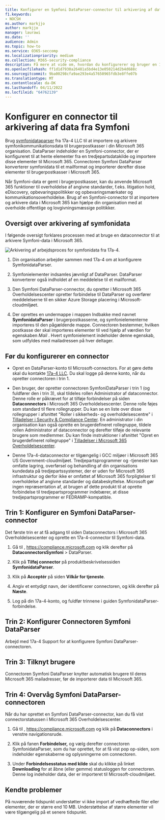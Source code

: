 ```yaml
---
title: Konfigurer en Symfoni DataParser-connector til arkivering af data i Microsoft 365
f1.keywords:
- NOCSH
ms.author: markjjo
author: markjjo
manager: laurawi
ms.date: ''
audience: Admin
ms.topic: how-to
ms.service: O365-seccomp
ms.localizationpriority: medium
ms.collection: M365-security-compliance
description: Få mere at vide om, hvordan du konfigurerer og bruger en 17a-4 Symfoni DataParser-connector til at importere og arkivere symfonidata i Microsoft 365.
ms.openlocfilehash: ff1d1d7930a26481a5bd4e13e050214d2b4d688c
ms.sourcegitcommit: 9ba00298cfa9ae293e4a57650965fdb3e8ffe07b
ms.translationtype: MT
ms.contentlocale: da-DK
ms.lasthandoff: 04/11/2022
ms.locfileid: "64762139"
---
```

# <a name="set-up-a-connector-to-archive-data-from-symphony"></a>Konfigurer en connector til arkivering af data fra Symfoni

Brug [symfonidataparser](https://www.17a-4.com/Symphony-dataparser/) fra 17a-4 LLC til at importere og arkivere symfonikommunikationsdata til brugerpostkasser i din Microsoft 365 organisation. DataParser indeholder en Symfoni-connector, der er konfigureret til at hente elementer fra en tredjepartsdatakilde og importere disse elementer til Microsoft 365. Connectoren Symfoni DataParser konverterer symfonidata til et mailformat og importerer derefter disse elementer til brugerpostkasser i Microsoft 365.

Når Symfoni-data er gemt i brugerpostkasser, kan du anvende Microsoft 365 funktioner til overholdelse af angivne standarder, f.eks. litigation hold, eDiscovery, opbevaringspolitikker og opbevaringsmærkater og kommunikationsoverholdelse. Brug af en Symfoni-connector til at importere og arkivere data i Microsoft 365 kan hjælpe din organisation med at overholde offentlige og lovgivningsmæssige politikker.

## <a name="overview-of-archiving-symphony-data"></a>Oversigt over arkivering af symfonidata

I følgende oversigt forklares processen med at bruge en dataconnector til at arkivere Symfoni-data i Microsoft 365.

![Arkivering af arbejdsproces for symfonidata fra 17a-4.](../media/SymphonyDataParserConnectorWorkflow.png)

1. Din organisation arbejder sammen med 17a-4 om at konfigurere SymfonidataParser.

2. Symfonielementer indsamles jævnligt af DataParser. DataParser konverterer også indholdet af en meddelelse til et mailformat.

3. Den Symfoni DataParser-connector, du opretter i Microsoft 365 Overholdelsescenter opretter forbindelse til DataParser og overfører meddelelserne til en sikker Azure Storage placering i Microsoft-cloudmiljøet.

4. Der oprettes en undermappe i mappen Indbakke med navnet **SymfonidataParser** i brugerpostkasserne, og symfonielementerne importeres til den pågældende mappe. Connectoren bestemmer, hvilken postkasse der skal importeres elementer til ved hjælp af værdien for egenskaben *Mail* . Hvert symfonielement indeholder denne egenskab, som udfyldes med mailadressen på hver deltager.

## <a name="before-you-set-up-a-connector"></a>Før du konfigurerer en connector

- Opret en DataParser-konto til Microsoft-connectors. For at gøre dette skal du kontakte [17a-4 LLC](https://www.17a-4.com/contact/). Du skal logge på denne konto, når du opretter connectoren i trin 1.

- Den bruger, der opretter connectoren SymfoniDataParser i trin 1 (og fuldfører den i trin 3), skal tildeles rollen Administrator af dataconnector. Denne rolle er påkrævet for at tilføje forbindelser på siden **Dataconnectors** i Microsoft 365 Overholdelsescenter. Denne rolle føjes som standard til flere rollegrupper. Du kan se en liste over disse rollegrupper i afsnittet "Roller i sikkerheds- og overholdelsescentre" i [Tilladelser i Security & Compliance Center](../security/office-365-security/permissions-in-the-security-and-compliance-center.md#roles-in-the-security--compliance-center). En administrator i din organisation kan også oprette en brugerdefineret rollegruppe, tildele rollen Administrator af dataconnector og derefter tilføje de relevante brugere som medlemmer. Du kan finde instruktioner i afsnittet "Opret en brugerdefineret rollegruppe" i [Tilladelser i Microsoft 365 Overholdelsescenter](microsoft-365-compliance-center-permissions.md#create-a-custom-role-group).

- Denne 17a-4-dataconnector er tilgængelig i GCC miljøer i Microsoft 365 US Government-cloudmiljøet. Tredjepartsprogrammer og -tjenester kan omfatte lagring, overførsel og behandling af din organisations kundedata på tredjepartssystemer, der er uden for Microsoft 365 infrastruktur og derfor ikke er omfattet af Microsoft 365 forpligtelser til overholdelse af angivne standarder og databeskyttelse. Microsoft gør ingen repræsentation af, at brugen af dette produkt til at oprette forbindelse til tredjepartsprogrammer indebærer, at disse tredjepartsprogrammer er FEDRAMP-kompatible.

## <a name="step-1-set-up-a-symphony-dataparser-connector"></a>Trin 1: Konfigurer en Symfoni DataParser-connector

Det første trin er at få adgang til siden Dataconnectors i Microsoft 365 Overholdelsescenter og oprette en 17a-4-connector til Symfoni-data.

1. Gå til , <https://compliance.microsoft.com> og klik derefter på **DataconnectorsSymfoni** >  DataParser.

2. Klik på **Tilføj connector** på produktbeskrivelsessiden **SymfonidataParser**.

3. Klik på **Acceptér** på siden **Vilkår for tjeneste**.

4. Angiv et entydigt navn, der identificerer connectoren, og klik derefter på **Næste**.

5. Log på din 17a-4-konto, og fuldfør trinnene i guiden SymfonidataParser-forbindelse.

## <a name="step-2-configure-the-symphony-dataparser-connector"></a>Trin 2: Konfigurer Connectoren Symfoni DataParser

Arbejd med 17a-4 Support for at konfigurere Symfoni DataParser-connectoren.

## <a name="step-3-map-users"></a>Trin 3: Tilknyt brugere

Connectoren Symfoni DataParser knytter automatisk brugere til deres Microsoft 365 mailadresser, før de importerer data til Microsoft 365.

## <a name="step-4-monitor-the-symphony-dataparser-connector"></a>Trin 4: Overvåg Symfoni DataParser-connectoren

Når du har oprettet en Symfoni DataParser-connector, kan du få vist connectorstatussen i Microsoft 365 Overholdelsescenter.

1. Gå til , <https://compliance.microsoft.com> og klik på **Dataconnectors** i venstre navigationsrude.

2. Klik på fanen **Forbindelser,** og vælg derefter connectoren SymfonidataParser, som du har oprettet, for at få vist pop op-siden, som indeholder egenskaberne og oplysningerne om connectoren.

3. Under **Forbindelsesstatus med kilde** skal du klikke på linket **Downloadlog** for at åbne (eller gemme) statusloggen for connectoren. Denne log indeholder data, der er importeret til Microsoft-cloudmiljøet.

## <a name="known-issues"></a>Kendte problemer

På nuværende tidspunkt understøtter vi ikke import af vedhæftede filer eller elementer, der er større end 10 MB. Understøttelse af større elementer vil være tilgængelig på et senere tidspunkt.
